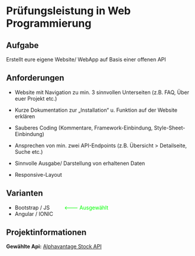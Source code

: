 # Prüfungsleistung in Web Programmierung

## Aufgabe
Erstellt eure eigene Website/ WebApp auf Basis einer offenen API

## Anforderungen 
+ Website mit Navigation zu min. 3 sinnvollen Unterseiten (z.B. FAQ, Über euer
Projekt etc.)

+ Kurze Dokumentation zur „Installation“ u. Funktion auf der Website erklären

+ Sauberes Coding (Kommentare, Framework-Einbindung, Style-Sheet- Einbindung)

+ Ansprechen von min. zwei API-Endpoints (z.B. Übersicht > Detailseite, Suche etc.)

+ Sinnvolle Ausgabe/ Darstellung von erhaltenen Daten
+ Responsive-Layout

## Varianten 
+ Bootstrap / JS <span style="color:lime"> &nbsp; &nbsp; &nbsp; &nbsp; &nbsp;<--- Ausgewählt </span>
+ Angular / IONIC

## Projektinformationen
**Gewählte Api:** [Alphavantage Stock API](https"://www.alphavantage.co/)

